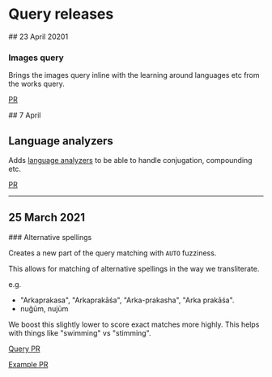 # Query releases

## 23 April 20201
### Images query

Brings the images query inline with the learning around languages etc 
from the works query.

[PR](https://github.com/wellcomecollection/rank/pull/35)

## 7 April
## Language analyzers

Adds [language analyzers](https://www.elastic.co/guide/en/elasticsearch/reference/current/analysis-lang-analyzer.html)
to be able to handle conjugation, compounding etc.

[PR](https://github.com/wellcomecollection/rank/pull/31)

---

## 25 March 2021
### Alternative spellings

Creates a new part of the query matching with `AUTO` fuzziness.

This allows for matching of alternative spellings in the way we transliterate.

e.g.
* "Arkaprakasa", "Arkaprakāśa", "Arka-prakasha", "Arka prakāśa".
* nuğūm, nujūm

We boost this slightly lower to score exact matches more highly.
This helps with things like "swimming" vs "stimming".


[Query PR](https://github.com/wellcomecollection/rank/pull/22)

[Example PR](https://github.com/wellcomecollection/rank/pull/23)